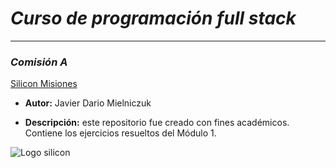 # _*Curso de programación full stack*_
---

### *Comisión A* 





[Silicon Misiones](https://siliconmisiones.gob.ar/)


- **Autor:** Javier Dario Mielniczuk


- **Descripción:** este repositorio fue creado con fines académicos. Contiene los ejercicios
resueltos del Módulo 1.


![Logo silicon](https://siliconmisiones.gob.ar/wp-content/uploads/2023/05/cropped-500x500px-logo-silicon.png)

